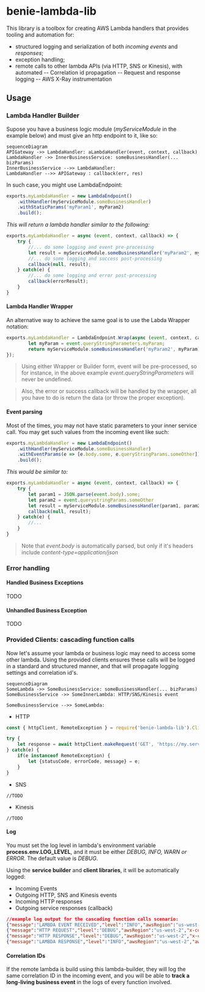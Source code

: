 # benie-lambda-lib
This library is a toolbox for creating AWS Lambda handlers that provides tooling and automation for:

- structured logging and serialization of both _incoming events_ and _responses_;
- exception handling;
- remote calls to other lambda APIs (via HTTP, SNS or Kinesis), with automated
-- Correlation id propagation
-- Request and response logging
-- AWS X-Ray instrumentation

## Usage

### Lambda Handler Builder
Supose you have a business logic module (_myServiceModule_ in the example below) and must give an http endpoint to it, like so:

```mermaid
sequenceDiagram
APIGateway ->> LambdaHandler: aLambdaHandler(event, context, callback)
LambdaHandler ->> InnerBusinessService: someBusinessHandler(... bizParams)
InnerBusinessService -->> LambdaHandler: 
LambdaHandler -->> APIGateway : callback(err, res)
```
In such case, you might use LambdaEndpoint:

```javascript
exports.myLambdaHandler = new LambdaEndpoint()
	.withHandler(myServiceModule.someBusinessHandler)
	.withStaticParams('myParam1', myParam2)
	.build();
```

_This will return a lambda handler similar to the following:_
```javascript
exports.myLambdaHandler = async (event, context, callback) => {
	try {
		//... do some logging and event pre-processing
		let result = myServiceModule.someBusinessHandler('myParam2', myParam2);
		//... do some logging and success post-processing
		callback(null, result);
	} catch(e) {
		//... do some logging and error post-processing
		callback(errorResult);
	}
}
```

#### Lambda Handler Wrapper
An alternative way to achieve the same goal is to use the Labda Wrapper notation:
```javascript
exports.myLambdaHandler = LambdaEndpoint.Wrap(async (event, context, callback) => {
		let myParam = event.queryStringParameters.myParam;
		return myServiceModule.someBusinessHandler('myParam2', myParam);
});
```
> Using either Wrapper or Builder form, event will be pre-processed, so for instance, in the above example _event.queryStringParameters_ will never be undefined.

> Also, the error or success callback will be handled by the wrapper, all you have to do is return the data (or throw the proper exception).

#### Event parsing
Most of the times, you may not have static parameters to your inner service call. You may get such values from the incoming event like such:
```javascript
exports.myLambdaHandler = new LambdaEndpoint()
	.withHandler(myServiceModule.someBusinessHandler)
	.withEventParams(e => [e.body.some, e.queryStringParams.someOther])
	.build();
```
_This would be similar to:_
```javascript
exports.myLambdaHandler = async (event, context, callback) => {
	try {
		let param1 = JSON.parse(event.body).some;
		let param2 = event.querystringParams.someOther
		let result = myServiceModule.someBusinessHandler(param1, param2);
		callback(null, result);
	} catch(e) {
		//...
	}
}
```
> Note that _event.body_ is automatically parsed, but only if it's headers include _content-type=application/json_

### Error handling
#### Handled Business Exceptions
TODO
#### Unhandled Business Exception
TODO

### Provided Clients: cascading function calls
Now let's assume your lambda or business logic may need to access some other lambda. Using the provided clients ensures these calls will be logged in a standard and structured manner, and that will propagate logging settings and correlation id's.

```mermaid
sequenceDiagram
SomeLambda ->> SomeBusinessService: someBusinessHandler(... bizParams)
SomeBusinessService ->> SomeInnerLambda: HTTP/SNS/Kinesis event

SomeBusinessService -->> SomeLambda: 

```

- HTTP
```javascript
const { httpClient, RemoteException } = require('benie-lambda-lib').Clients;

try {
	let response = await httpClient.makeRequest('GET', 'https://my.service/foo');
} catch(e) {
	if(e instanceof RemoteException) {
		let {statusCode, errorCode, message} = e;
	}
}
```

- SNS
```
//TODO
```

- Kinesis
```
//TODO
```

#### Log
You must set the log level in lambda's environment variable __process.env.LOG_LEVEL__, and it must be either _DEBUG, INFO, WARN or ERROR_. The default value is _DEBUG_.

Using the __service builder__ and __client libraries__, it will be automatically logged:

-	Incoming Events
- Outgoing HTTP, SNS and Kinesis events
- Incoming HTTP responses
- Outgoing service responses (callback)

```json
//example log output for the cascading function calls scenario: 
{"message":"LAMBDA EVENT RECEIVED","level":"INFO","awsRegion":"us-west-2","awsRequestId":"myAwsRequestId","x-correlation-id":"myAwsRequestId","Debug-Log-Enabled":"true","httpMethod":"GET","headers":{}}
{"message":"HTTP REQUEST","level":"DEBUG","awsRegion":"us-west-2","x-correlation-id":"myAwsRequestId","x-correlation-myKey":"myVal","hostname":"my.host","path":"/foo","port":null,"method":"GET","headers":{"x-correlation-id":"myCorrelationId","x-correlation-myKey":"myVal"}}
{"message":"HTTP RESPONSE","level":"DEBUG","awsRegion":"us-west-2","x-correlation-id":"myAwsRequestId","x-correlation-myKey":"myVal","statusCode":200,"body":"{}","headers":{"content-type":"application/json"}}
{"message":"LAMBDA RESPONSE","level":"INFO","awsRegion":"us-west-2","awsRequestId":"myAwsRequestId","x-correlation-id":"myAwsRequestId","Debug-Log-Enabled":"true","statusCode":200,"headers":{"Content-Type":"application/json","Access-Control-Allow-Credentials":true}}
```

#### Correlation IDs
If the remote lambda is build using this lambda-builder, they will log the same correlation ID in the incoming event, and you will be able to __track a long-living business event__ in the logs of every function involved.




